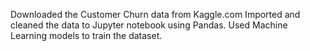 Downloaded the Customer Churn data from Kaggle.com
Imported and cleaned the data to Jupyter notebook using Pandas.
Used Machine Learning models to train the dataset.
